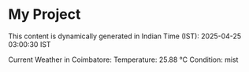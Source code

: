 # My Project

This content is dynamically generated in Indian Time (IST): 2025-04-25 03:00:30 IST


Current Weather in Coimbatore:
Temperature: 25.88 °C
Condition: mist
